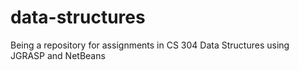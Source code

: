 # data-structures
Being a repository for assignments in CS 304 Data Structures using JGRASP and NetBeans
